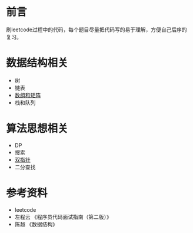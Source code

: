# 前言

刷leetcode过程中的代码，每个题目尽量把代码写的易于理解，方便自己后序的复习。

# 数据结构相关

- 树
- 链表
- [数组和矩阵](https://github.com/Manual-S/LeetCode/blob/master/%E6%95%B0%E7%BB%84.md)
- 栈和队列

# 算法思想相关

- DP
- 搜索
- [双指针](https://github.com/Manual-S/LeetCode/blob/master/%E5%8F%8C%E6%8C%87%E9%92%88.md)
- 二分查找

# 参考资料
- leetcode
- 左程云 《程序员代码面试指南（第二版）》
- 陈越 《数据结构》




